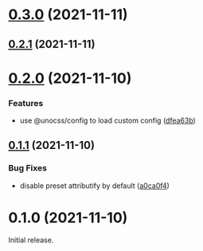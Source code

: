 # [0.3.0](https://github.com/johannschopplich/unocss-cli/compare/v0.2.1...v0.3.0) (2021-11-11)

## [0.2.1](https://github.com/johannschopplich/unocss-cli/compare/v0.2.0...v0.2.1) (2021-11-11)

# [0.2.0](https://github.com/johannschopplich/unocss-cli/compare/v0.1.1...v0.2.0) (2021-11-10)

### Features

- use @unocss/config to load custom config ([dfea63b](https://github.com/johannschopplich/unocss-cli/commit/dfea63bbb7582d55bea1f24c87d4e276bcf4c907))

## [0.1.1](https://github.com/johannschopplich/unocss-cli/compare/v0.1.0...v0.1.1) (2021-11-10)

### Bug Fixes

- disable preset attributify by default ([a0ca0f4](https://github.com/johannschopplich/unocss-cli/commit/a0ca0f435aab1638679a1e6eddf47f2be47465b8))

# 0.1.0 (2021-11-10)

Initial release.
